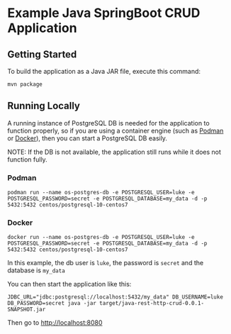 # Example Java SpringBoot CRUD Application

## Getting Started

To build the application as a Java JAR file, execute this command:

```shell
mvn package
```

## Running Locally

A running instance of PostgreSQL DB is needed for the application to function properly, so if you are using a container engine (such as [Podman](https://podman.io/) or [Docker](https://www.docker.com/)), then you can start a PostgreSQL DB easily.

NOTE: If the DB is not available, the application still runs while it does not function fully.

### Podman

```shell
podman run --name os-postgres-db -e POSTGRESQL_USER=luke -e POSTGRESQL_PASSWORD=secret -e POSTGRESQL_DATABASE=my_data -d -p 5432:5432 centos/postgresql-10-centos7
```

### Docker

```shell
docker run --name os-postgres-db -e POSTGRESQL_USER=luke -e POSTGRESQL_PASSWORD=secret -e POSTGRESQL_DATABASE=my_data -d -p 5432:5432 centos/postgresql-10-centos7
```

In this example, the db user is `luke`, the password is `secret` and the database is `my_data`

You can then start the application like this:

``` shell
JDBC_URL="jdbc:postgresql://localhost:5432/my_data" DB_USERNAME=luke DB_PASSWORD=secret java -jar target/java-rest-http-crud-0.0.1-SNAPSHOT.jar
```

Then go to [http://localhost:8080](http://localhost:8080)
